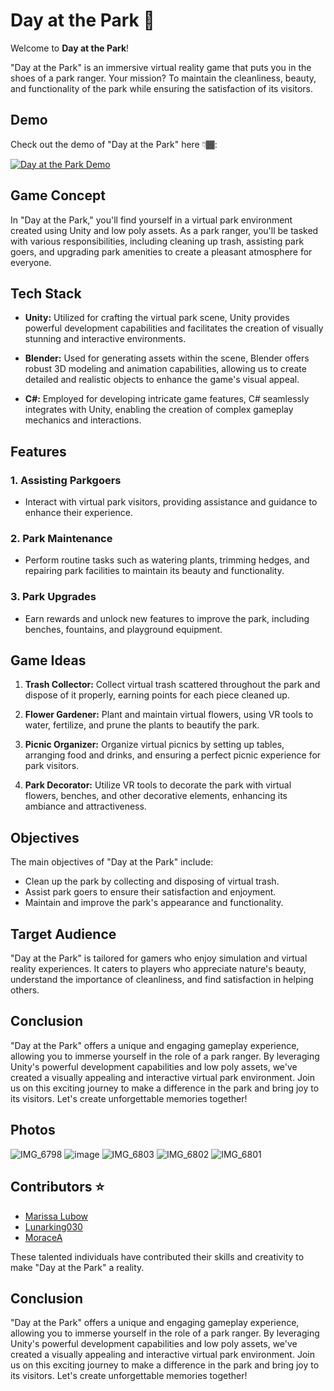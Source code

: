 # Day at the Park 🌱

Welcome to **Day at the Park**!

"Day at the Park" is an immersive virtual reality game that puts you in the shoes of a park ranger. Your mission? To maintain the cleanliness, beauty, and functionality of the park while ensuring the satisfaction of its visitors.

## Demo

Check out the demo of "Day at the Park" here 👇🏾:

[![Day at the Park Demo](https://img.youtube.com/vi/DFgbKf2IxE8/0.jpg)](https://youtu.be/DFgbKf2IxE8)

## Game Concept

In "Day at the Park," you'll find yourself in a virtual park environment created using Unity and low poly assets. As a park ranger, you'll be tasked with various responsibilities, including cleaning up trash, assisting park goers, and upgrading park amenities to create a pleasant atmosphere for everyone.

## Tech Stack

- **Unity:** Utilized for crafting the virtual park scene, Unity provides powerful development capabilities and facilitates the creation of visually stunning and interactive environments.
  
- **Blender:** Used for generating assets within the scene, Blender offers robust 3D modeling and animation capabilities, allowing us to create detailed and realistic objects to enhance the game's visual appeal.
  
- **C#:** Employed for developing intricate game features, C# seamlessly integrates with Unity, enabling the creation of complex gameplay mechanics and interactions.

## Features

### 1. Assisting Parkgoers
   - Interact with virtual park visitors, providing assistance and guidance to enhance their experience.

### 2. Park Maintenance
   - Perform routine tasks such as watering plants, trimming hedges, and repairing park facilities to maintain its beauty and functionality.

### 3. Park Upgrades
   - Earn rewards and unlock new features to improve the park, including benches, fountains, and playground equipment.

## Game Ideas

1. **Trash Collector:** Collect virtual trash scattered throughout the park and dispose of it properly, earning points for each piece cleaned up.

2. **Flower Gardener:** Plant and maintain virtual flowers, using VR tools to water, fertilize, and prune the plants to beautify the park.

3. **Picnic Organizer:** Organize virtual picnics by setting up tables, arranging food and drinks, and ensuring a perfect picnic experience for park visitors.

4. **Park Decorator:** Utilize VR tools to decorate the park with virtual flowers, benches, and other decorative elements, enhancing its ambiance and attractiveness.

## Objectives

The main objectives of "Day at the Park" include:
- Clean up the park by collecting and disposing of virtual trash.
- Assist park goers to ensure their satisfaction and enjoyment.
- Maintain and improve the park's appearance and functionality.

## Target Audience

"Day at the Park" is tailored for gamers who enjoy simulation and virtual reality experiences. It caters to players who appreciate nature's beauty, understand the importance of cleanliness, and find satisfaction in helping others.


## Conclusion

"Day at the Park" offers a unique and engaging gameplay experience, allowing you to immerse yourself in the role of a park ranger. By leveraging Unity's powerful development capabilities and low poly assets, we've created a visually appealing and interactive virtual park environment. Join us on this exciting journey to make a difference in the park and bring joy to its visitors. Let's create unforgettable memories together!

## Photos
![IMG_6798](https://github.com/ShaniaB417/Day-At-The-Park-/assets/107355668/331a291f-fdec-4cf4-89d4-978a5d93da0e)
![image](https://github.com/ShaniaB417/Day-At-The-Park-/assets/107355668/5b87735c-3589-47b8-a8e6-d0be74287ad3)
![IMG_6803](https://github.com/ShaniaB417/Day-At-The-Park-/assets/107355668/11fcf93c-e705-455b-843b-0b467d69ea73)
![IMG_6802](https://github.com/ShaniaB417/Day-At-The-Park-/assets/107355668/a8fbc0c9-9b03-483c-87f9-9a9bd4b7cb7d)
![IMG_6801](https://github.com/ShaniaB417/Day-At-The-Park-/assets/107355668/429d7d6f-f669-4f9c-b3f9-63833de75ca0)


## Contributors ⭐️

- [Marissa Lubow](https://github.com/marissalubow)
- [Lunarking030](https://github.com/Lunarking030)
- [MoraceA](https://github.com/MoraceA)

These talented individuals have contributed their skills and creativity to make "Day at the Park" a reality. 




## Conclusion

"Day at the Park" offers a unique and engaging gameplay experience, allowing you to immerse yourself in the role of a park ranger. By leveraging Unity's powerful development capabilities and low poly assets, we've created a visually appealing and interactive virtual park environment. Join us on this exciting journey to make a difference in the park and bring joy to its visitors. Let's create unforgettable memories together!



